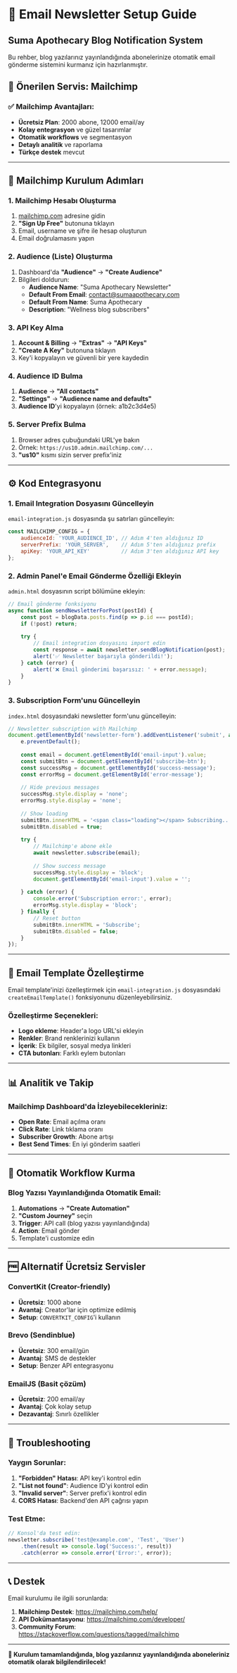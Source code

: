 # 📧 Email Newsletter Setup Guide
## Suma Apothecary Blog Notification System

Bu rehber, blog yazılarınız yayınlandığında abonelerinize otomatik email gönderme sistemini kurmanız için hazırlanmıştır.

## 🎯 Önerilen Servis: Mailchimp

### ✅ Mailchimp Avantajları:
- **Ücretsiz Plan**: 2000 abone, 12000 email/ay
- **Kolay entegrasyon** ve güzel tasarımlar
- **Otomatik workflows** ve segmentasyon
- **Detaylı analitik** ve raporlama
- **Türkçe destek** mevcut

---

## 🚀 Mailchimp Kurulum Adımları

### 1. Mailchimp Hesabı Oluşturma
1. [mailchimp.com](https://mailchimp.com) adresine gidin
2. **"Sign Up Free"** butonuna tıklayın
3. Email, username ve şifre ile hesap oluşturun
4. Email doğrulamasını yapın

### 2. Audience (Liste) Oluşturma
1. Dashboard'da **"Audience"** → **"Create Audience"** 
2. Bilgileri doldurun:
   - **Audience Name**: "Suma Apothecary Newsletter"
   - **Default From Email**: contact@sumaapothecary.com
   - **Default From Name**: Suma Apothecary
   - **Description**: "Wellness blog subscribers"

### 3. API Key Alma
1. **Account & Billing** → **"Extras"** → **"API Keys"**
2. **"Create A Key"** butonuna tıklayın
3. Key'i kopyalayın ve güvenli bir yere kaydedin

### 4. Audience ID Bulma
1. **Audience** → **"All contacts"**
2. **"Settings"** → **"Audience name and defaults"**
3. **Audience ID**'yi kopyalayın (örnek: a1b2c3d4e5)

### 5. Server Prefix Bulma
1. Browser adres çubuğundaki URL'ye bakın
2. Örnek: `https://us10.admin.mailchimp.com/...`
3. **"us10"** kısmı sizin server prefix'iniz

---

## ⚙️ Kod Entegrasyonu

### 1. Email Integration Dosyasını Güncelleyin
`email-integration.js` dosyasında şu satırları güncelleyin:

```javascript
const MAILCHIMP_CONFIG = {
    audienceId: 'YOUR_AUDIENCE_ID', // Adım 4'ten aldığınız ID
    serverPrefix: 'YOUR_SERVER',    // Adım 5'ten aldığınız prefix
    apiKey: 'YOUR_API_KEY'          // Adım 3'ten aldığınız API key
};
```

### 2. Admin Panel'e Email Gönderme Özelliği Ekleyin
`admin.html` dosyasının script bölümüne ekleyin:

```javascript
// Email gönderme fonksiyonu
async function sendNewsletterForPost(postId) {
    const post = blogData.posts.find(p => p.id === postId);
    if (!post) return;
    
    try {
        // Email integration dosyasını import edin
        const response = await newsletter.sendBlogNotification(post);
        alert('✅ Newsletter başarıyla gönderildi!');
    } catch (error) {
        alert('❌ Email gönderimi başarısız: ' + error.message);
    }
}
```

### 3. Subscription Form'unu Güncelleyin
`index.html` dosyasındaki newsletter form'unu güncelleyin:

```javascript
// Newsletter subscription with Mailchimp
document.getElementById('newsletter-form').addEventListener('submit', async function(e) {
    e.preventDefault();
    
    const email = document.getElementById('email-input').value;
    const submitBtn = document.getElementById('subscribe-btn');
    const successMsg = document.getElementById('success-message');
    const errorMsg = document.getElementById('error-message');
    
    // Hide previous messages
    successMsg.style.display = 'none';
    errorMsg.style.display = 'none';
    
    // Show loading
    submitBtn.innerHTML = '<span class="loading"></span> Subscribing...';
    submitBtn.disabled = true;
    
    try {
        // Mailchimp'e abone ekle
        await newsletter.subscribe(email);
        
        // Show success message
        successMsg.style.display = 'block';
        document.getElementById('email-input').value = '';
        
    } catch (error) {
        console.error('Subscription error:', error);
        errorMsg.style.display = 'block';
    } finally {
        // Reset button
        submitBtn.innerHTML = 'Subscribe';
        submitBtn.disabled = false;
    }
});
```

---

## 🎨 Email Template Özelleştirme

Email template'inizi özelleştirmek için `email-integration.js` dosyasındaki `createEmailTemplate()` fonksiyonunu düzenleyebilirsiniz.

### Özelleştirme Seçenekleri:
- **Logo ekleme**: Header'a logo URL'si ekleyin
- **Renkler**: Brand renklerinizi kullanın
- **İçerik**: Ek bilgiler, sosyal medya linkleri
- **CTA butonları**: Farklı eylem butonları

---

## 📊 Analitik ve Takip

### Mailchimp Dashboard'da İzleyebilecekleriniz:
- **Open Rate**: Email açılma oranı
- **Click Rate**: Link tıklama oranı  
- **Subscriber Growth**: Abone artışı
- **Best Send Times**: En iyi gönderim saatleri

---

## 🔄 Otomatik Workflow Kurma

### Blog Yazısı Yayınlandığında Otomatik Email:
1. **Automations** → **"Create Automation"**
2. **"Custom Journey"** seçin
3. **Trigger**: API call (blog yazısı yayınlandığında)
4. **Action**: Email gönder
5. Template'i customize edin

---

## 🆓 Alternatif Ücretsiz Servisler

### ConvertKit (Creator-friendly)
- **Ücretsiz**: 1000 abone
- **Avantaj**: Creator'lar için optimize edilmiş
- **Setup**: `CONVERTKIT_CONFIG`'i kullanın

### Brevo (Sendinblue)
- **Ücretsiz**: 300 email/gün
- **Avantaj**: SMS de destekler
- **Setup**: Benzer API entegrasyonu

### EmailJS (Basit çözüm)
- **Ücretsiz**: 200 email/ay
- **Avantaj**: Çok kolay setup
- **Dezavantaj**: Sınırlı özellikler

---

## 🔧 Troubleshooting

### Yaygın Sorunlar:
1. **"Forbidden" Hatası**: API key'i kontrol edin
2. **"List not found"**: Audience ID'yi kontrol edin  
3. **"Invalid server"**: Server prefix'i kontrol edin
4. **CORS Hatası**: Backend'den API çağrısı yapın

### Test Etme:
```javascript
// Konsol'da test edin:
newsletter.subscribe('test@example.com', 'Test', 'User')
    .then(result => console.log('Success:', result))
    .catch(error => console.error('Error:', error));
```

---

## 📞 Destek

Email kurulumu ile ilgili sorunlarda:
1. **Mailchimp Destek**: https://mailchimp.com/help/
2. **API Dokümantasyonu**: https://mailchimp.com/developer/
3. **Community Forum**: https://stackoverflow.com/questions/tagged/mailchimp

---

**🎉 Kurulum tamamlandığında, blog yazılarınız yayınlandığında aboneleriniz otomatik olarak bilgilendirilecek!** 